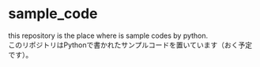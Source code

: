 # sample_code
this repository is the place where is sample codes by python.  
このリポジトリはPythonで書かれたサンプルコードを置いています（おく予定です）。
